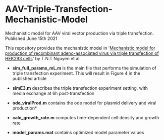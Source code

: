 # AAV-Triple-Transfection-Mechanistic-Model
Mechanistic model for AAV viral vector production via triple transfection. Published June 15th 2021

This repository provides the mechanistic model in '[Mechanistic model for production of recombinant adeno-associated virus via triple transfection of HEK293 cells](https://www.cell.com/molecular-therapy-family/methods/fulltext/S2329-0501(21)00072-3)' by T.N.T Nguyen et al.

* **sim_full_params_mL.m** is the main file that performs the simulation of triple transfection experiment. This will result in Figure 4 in the published article

* **simE3.m** describes the triple transfection experiment setting, with media exchange at 6h post-transfection

* **ode_viralProd.m** contains the ode model for plasmid delivery and viral production* 

* **calc_growth_rate.m** computes time-dependent cell density and growth rate

* **model_params.mat**  contains optimized model parameter values



